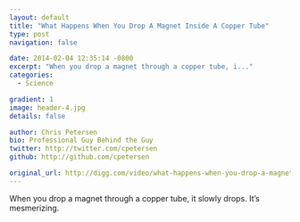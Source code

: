 ```yaml
---
layout: default
title: "What Happens When You Drop A Magnet Inside A Copper Tube"
type: post
navigation: false

date: 2014-02-04 12:35:14 -0800
excerpt: "When you drop a magnet through a copper tube, i..."
categories:
  - Science

gradient: 1
image: header-4.jpg
details: false

author: Chris Petersen
bio: Professional Guy Behind the Guy
twitter: http://twitter.com/cpetersen
github: http://github.com/cpetersen

original_url: http://digg.com/video/what-happens-when-you-drop-a-magnet-inside-a-copper-tube
---
```



When you drop a magnet through a copper tube, it slowly drops. It’s mesmerizing. 

 
